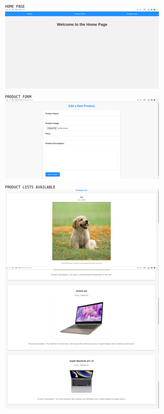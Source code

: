 `HOME PAGE`
![Screenshot](res/1.png)

`PRODUCT FORM`
![Screenshot](res/2.png)

`PRODUCT LISTS AVAILABLE`
![Screenshot](res/4.png)
![Screenshot](res/3.png)
![Screenshot](res/5.png)

